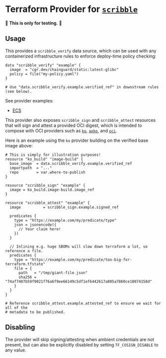# Terraform Provider for [`scribble`](https://example.com)

🚨 **This is only for testing.** 🚨


## Usage

This provides a `scribble_verify` data source, which can be used with any
containerized infrastructure rules to enforce deploy-time policy checking:

```hcl
data "scribble_verify" "example" {
  image  = "cgr.dev/chainguard/static:latest-glibc"
  policy = file("my-policy.yaml")
}

# Use "data.scribble_verify.example.verified_ref" in downstream rules (see below).
```

See provider examples:

- [ECS](./provider-examples/ecs/README.md)


This provider also exposes `scribble_sign` and `scribble_attest` resources that will
sign and attest a provided OCI digest, which is intended to compose with
OCI providers such as [`ko`](https://github.com/ko-build/terraform-provider-ko),
[`apko`](https://github.com/chainguard-dev/terraform-provider-apko), and
[`oci`](https://github.com/chainguard-dev/terraform-provider-oci).

Here is an example using the `ko` provider building on the verified base image
above:

```hcl
# This is simply for illustration purposes!
resource "ko_build" "image-build" {
  base_image  = data.scribble_verify.example.verified_ref
  importpath  = "..."
  repo        = var.where-to-publish
}

resource "scribble_sign" "example" {
  image = ko_build.image-build.image_ref
}

resource "scribble_attest" "example" {
  image          = scribble_sign.example.signed_ref

  predicates {
    type = "https://example.com/my/predicate/type"
    json = jsonencode({
      // Your claim here!
    })
  }

  // Inlining e.g. huge SBOMs will slow down terraform a lot, so reference a file.
  predicates {
    type = "https://example.com/my/predicate/too-big-for-terraform.tfstate"
    file = {
      path   = "/tmp/giant-file.json"
      sha256 = "74af7407b59f9021f76a6f9ee66149c5df1ef6442617a805a7860ce18074158d"
    }
  }
}

# Reference scribble_attest.example.attested_ref to ensure we wait for all of the
# metadata to be published.
```

## Disabling

The provider will skip signing/attesting when ambient credentials are not
present, but can also be explicitly disabled by setting `TF_COSIGN_DISABLE` to
any value.
